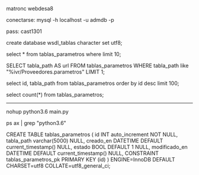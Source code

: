 matronc
webdesa8

conectarse:
mysql -h localhost -u admdb -p

pass:
cast1301

create database wsdl_tablas character set utf8;


select * from tablas_parametros where limit 10;

SELECT tabla_path AS url FROM tablas_parametros WHERE tabla_path like "%ivr/Proveedores.parametros" LIMIT 1;

select id, tabla_path from tablas_parametros order by id desc limit 100;

select count(*) from tablas_parametros;


---
nohup python3.6 main.py

ps ax | grep "python3.6"


CREATE TABLE tablas_parametros ( 
    id INT auto_increment NOT NULL, 
    tabla_path varchar(5000) NULL, 
    creado_en DATETIME DEFAULT current_timestamp() NULL, 
    estado BOOL DEFAULT 1 NULL, 
    modificado_en DATETIME DEFAULT current_timestamp() NULL, 
    CONSTRAINT tablas_parametros_pk PRIMARY KEY (id) ) 
    ENGINE=InnoDB DEFAULT CHARSET=utf8 COLLATE=utf8_general_ci;
